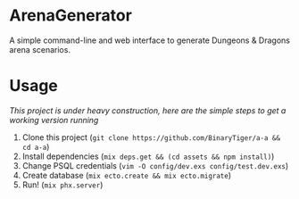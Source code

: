 # ArenaGenerator

A simple command-line and web interface to generate Dungeons & Dragons arena scenarios.

# Usage
*This project is under heavy construction, here are the simple steps to get a working version running*

1. Clone this project (`git clone https://github.com/BinaryTiger/a-a && cd a-a`)
2. Install dependencies (`mix deps.get && (cd assets && npm install)`)
3. Change PSQL credentials (`vim -O config/dev.exs config/test.dev.exs`)
4. Create database (`mix ecto.create && mix ecto.migrate`)
5. Run! (`mix phx.server`)
